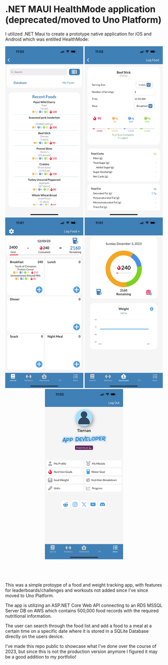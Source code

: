 # .NET MAUI HealthMode application (deprecated/moved to Uno Platform)

I utilized .NET Maui to create a prototype native application for iOS and Android which was entitled HealthMode:

<p align="center">
    <img src="hm2.jpg" alt="Food Search" width="250" /> 
    <img src="hm3.jpg" alt="Food Add" width="250" /> 
    <img src="hm5.jpg" alt="Food Journal" width="250" /> 
   <img src="hm1.jpg" alt="Dashboard" width="250" /> 
    <img src="hm4.jpg" alt="Profile" width="250" />
</p>

#
<br />

This was a simple protoype of a food and weight tracking app, with features for leaderboards/challenges and workouts not added since I've since moved to Uno Platform.

The app is utilizing an ASP.NET Core Web API connecting to an RDS MSSQL Server DB on AWS which contains 500,000 food records with the required nutritional information.

The user can search through the food list and add a food to a meal at a certain time on a specific date where it is stored in a SQLite Database directly on the users device.

I've made this repo public to showcase what I've done over the course of 2023, but since this is not the production version anymore I figured it may be a good addition to my portfolio!
